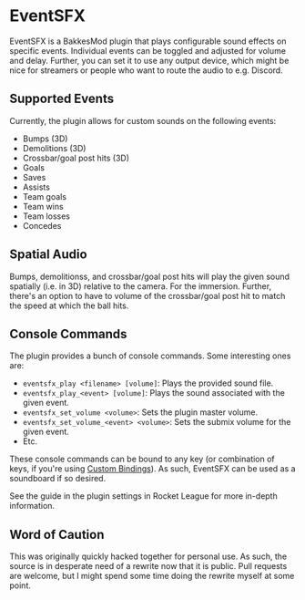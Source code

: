 # EventSFX

EventSFX is a BakkesMod plugin that plays configurable sound effects on
specific events. Individual events can be toggled and adjusted for volume
and delay. Further, you can set it to use any output device, which might
be nice for streamers or people who want to route the audio to e.g. Discord.

## Supported Events

Currently, the plugin allows for custom sounds on the following events:
* Bumps (3D)
* Demolitions (3D)
* Crossbar/goal post hits (3D)
* Goals
* Saves
* Assists
* Team goals
* Team wins
* Team losses
* Concedes

## Spatial Audio

Bumps, demolitionss, and crossbar/goal post hits will play the given sound
spatially (i.e. in 3D) relative to the camera. For the immersion. Further,
there's an option to have to volume of the crossbar/goal post hit to match
the speed at which the ball hits.

## Console Commands

The plugin provides a bunch of console commands. Some interesting ones are:
* `eventsfx_play <filename> [volume]`: Plays the provided sound file.
* `eventsfx_play_<event> [volume]`: Plays the sound associated with the given event.
* `eventsfx_set_volume <volume>`: Sets the plugin master volume.
* `eventsfx_set_volume_<event> <volume>`: Sets the submix volume for the given event.
* Etc.

These console commands can be bound to any key (or combination of keys, if
you're using [Custom Bindings](https://bakkesplugins.com/plugins/view/228)).
As such, EventSFX can be used as a soundboard if so desired.

See the guide in the plugin settings in Rocket League for more in-depth information.

## Word of Caution

This was originally quickly hacked together for personal use. As such, the source
is in desperate need of a rewrite now that it is public. Pull requests are welcome,
but I might spend some time doing the rewrite myself at some point.
